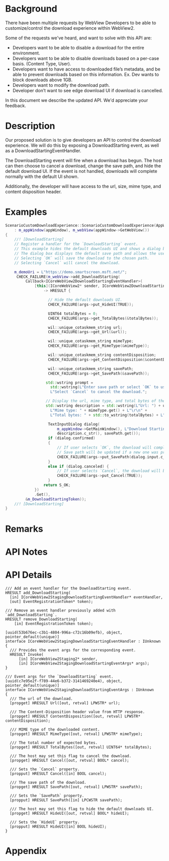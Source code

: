 # Background
<!-- TEMPLATE
    Use this section to provide background context for the new API(s)
    in this spec.

    This section and the appendix are the only sections that likely
    do not get copied into any official documentation, they're just an aid
    to reading this spec.

    If you're modifying an existing API, included a link here to the
    existing page(s) or spec documentation.

    For example, this section is a place to explain why you're adding this
    API rather than modifying an existing API.

    For example, this is a place to provide a brief explanation of some dependent
    area, just explanation enough to understand this new API, rather than telling
    the reader "go read 100 pages of background information posted at ...".
-->
There have been multiple requests by WebView Developers to be able to customize/control the download experience within WebView2.

Some of the requests we've heard, and want to solve with this API are:
- Developers want to be able to disable a download for the entire environment.
- Developers want to be able to disable downloads based on a per-case basis. (Content Type, User).
- Developers want to have access to downloaded file’s metadata, and be able to prevent downloads based on this information.
   Ex. Dev wants to block downloads above 1GB.
- Developers want to modify the download path.
- Developer don’t want to see edge download UI if download is cancelled.

In this document we describe the updated API. We'd appreciate your feedback.

# Description

Our proposed solution is to give developers an API to control the download experience.
We will do this by exposing a DownloadStarting event, as well as a DownloadStartingEventHandler.

The DownloadStarting event will fire when a download has begun.
The host can then choose to cancel a download, change the save path, and hide the default download UI.
If the event is not handled, downloads will complete normally with the default UI shown.

Additionally, the developer will have access to the url, size, mime type, and content disposition
header.


# Examples
<!-- TEMPLATE
    Use this section to explain the features of the API, showing
    example code with each description in both C# (for our WinRT API or .NET API) and
    in C++ for our COM API. Use snippets of the sample code you wrote for the sample apps.

    The general format is:

    ## FirstFeatureName

    Feature explanation text goes here, including why an app would use it, how it
    replaces or supplements existing functionality.

    ```c#
    void SampleMethod()
    {
        var show = new AnExampleOf();
        show.SomeMembers = AndWhyItMight(be, interesting)
    }
    ```

    ```cpp
    void SampleClass::SampleMethod()
    {
        winrt::com_ptr<ICoreWebView2> webview2 = ...
    }
    ```

    ## SecondFeatureName

    Feature explanation text goes here, including why an app would use it, how it
    replaces or supplements existing functionality.

    ```c#
    void SampleMethod()
    {
        var show = new AnExampleOf();
        show.SomeMembers = AndWhyItMight(be, interesting)
    }
    ```

    ```cpp
    void SampleClass::SampleMethod()
    {
        winrt::com_ptr<ICoreWebView2> webview2 = ...
    }
    ```

    As an example of this section, see the Examples section for the PasswordBox
    control (https://docs.microsoft.com/windows/uwp/design/controls-and-patterns/password-box#examples).
-->

```cpp
ScenarioCustomDownloadExperience::ScenarioCustomDownloadExperience(AppWindow* appWindow)
    : m_appWindow(appWindow), m_webView(appWindow->GetWebView())
{
    //! [DownloadStarting]
    // Register a handler for the `DownloadStarting` event.
    // This example hides the default downloads UI and shows a dialog box instead.
    // The dialog box displays the default save path and allows the user to specify a different path.
    // Selecting `OK` will save the download to the chosen path.
    // Selecting `Cancel` will cancel the download.

    m_demoUri = L"https://demo.smartscreen.msft.net/";
     CHECK_FAILURE(m_webView->add_DownloadStarting(
         Callback<ICoreWebView2DownloadStartingEventHandler>(
             [this](ICoreWebView2* sender, ICoreWebView2DownloadStartingEventArgs* args)
                 -> HRESULT {

                   // Hide the default downloads UI.
                   CHECK_FAILURE(args->put_HideUI(TRUE));

                   UINT64 totalBytes = 0;
                   CHECK_FAILURE(args->get_TotalBytes(&totalBytes));

                   wil::unique_cotaskmem_string url;
                   CHECK_FAILURE(args->get_Url(&url));

                   wil::unique_cotaskmem_string mimeType;
                   CHECK_FAILURE(args->get_MimeType(&mimeType));

                   wil::unique_cotaskmem_string contentDisposition;
                   CHECK_FAILURE(args->get_ContentDisposition(&contentDisposition));

                   wil::unique_cotaskmem_string savePath;
                   CHECK_FAILURE(args->get_SavePath(&savePath));

                  std::wstring prompt =
                    std::wstring(L"Enter save path or select `OK` to use default path. ") +
                    L"Select `Cancel` to cancel the download.";

                  // Display the url, mime type, and total bytes of the download.
                  std::wstring description = std::wstring(L"Url: ") + url.get() + L"\r\n" +
                    L"Mime type: " + mimeType.get() + L"\r\n" +
                    L"Total bytes: " + std::to_wstring(totalBytes) + L"\r\n";

                   TextInputDialog dialog(
                       m_appWindow->GetMainWindow(), L"Download Starting", prompt.c_str(),
                       description.c_str(), savePath.get());
                   if (dialog.confirmed)
                   {
                       // If user selects `OK`, the download will complete normally.
                       // Save path will be updated if a new one was provided.
                       CHECK_FAILURE(args->put_SavePath(dialog.input.c_str()));
                   }
                   else if (dialog.canceled) {
                       // If user selects `Cancel`, the download will be cancelled.
                       CHECK_FAILURE(args->put_Cancel(TRUE));
                   }
                 return S_OK;
             })
             .Get(),
         &m_DownloadStartingToken));
    //! [DownloadStarting]
}
```
# Remarks
<!-- TEMPLATE
    Explanation and guidance that doesn't fit into the Examples section.

    APIs should only throw exceptions in exceptional conditions; basically,
    only when there's a bug in the caller, such as argument exception.  But if for some
    reason it's necessary for a caller to catch an exception from an API, call that
    out with an explanation either here or in the Examples
-->


# API Notes
<!-- TEMPLATE
    Option 1: Give a one or two line description of each API (type and member),
        or at least the ones that aren't obvious from their name. These
        descriptions are what show up in IntelliSense. For properties, specify
        the default value of the property if it isn't the type's default (for
        example an int-typed property that doesn't default to zero.)

    Option 2: Put these descriptions in the below API Details section,
        with a "///" comment above the member or type.
-->


# API Details
<!-- TEMPLATE
    The exact API, in IDL format for our COM API and
    in MIDL3 format (https://docs.microsoft.com/en-us/uwp/midl-3/)
    when possible, or in C# if starting with an API sketch for our .NET and WinRT API.

    Include every new or modified type but use // ... to remove any methods,
    properties, or events that are unchanged.

    (GitHub's markdown syntax formatter does not (yet) know about MIDL3, so
    use ```c# instead even when writing MIDL3.)

    Example:

    ```
    /// Event args for the NewWindowRequested event. The event is fired when content
    /// inside webview requested to open a new window (through window.open() and so on.)
    [uuid(34acb11c-fc37-4418-9132-f9c21d1eafb9), object, pointer_default(unique)]
    interface ICoreWebView2NewWindowRequestedEventArgs : IUnknown
    {
        // ...

        /// Window features specified by the window.open call.
        /// These features can be considered for positioning and sizing of
        /// new webview windows.
        [propget] HRESULT WindowFeatures([out, retval] ICoreWebView2WindowFeatures** windowFeatures);
    }
    ```

    ```c# (but really MIDL3)
    public class CoreWebView2NewWindowRequestedEventArgs
    {
        // ...

	       public CoreWebView2WindowFeatures WindowFeatures { get; }
    }
    ```
-->
```
/// Add an event handler for the DownloadStarting event.
HRESULT add_DownloadStarting(
  [in] ICoreWebView2StagingDownloadStartingEventHandler* eventHandler,
  [out] EventRegistrationToken* token);

/// Remove an event handler previously added with `add_DownloadStarting`.
HRESULT remove_DownloadStarting(
    [in] EventRegistrationToken token);

[uuid(53b676ec-c3b1-4804-996a-c72c16b09efb), object, pointer_default(unique)]
interface ICoreWebView2StagingDownloadStartingEventHandler : IUnknown
{
  /// Provides the event args for the corresponding event.
  HRESULT Invoke(
      [in] ICoreWebView2Staging2* sender,
      [in] ICoreWebView2StagingDownloadStartingEventArgs* args);
}

/// Event args for the `DownloadStarting` event.
[uuid(c7e95e2f-f789-44e6-b372-3141469240e4), object, pointer_default(unique)]
interface ICoreWebView2StagingDownloadStartingEventArgs : IUnknown
{
  /// The url of the download.
  [propget] HRESULT Url([out, retval] LPWSTR* url);

  /// The Content-Disposition header value from HTTP response.
  [propget] HRESULT ContentDisposition([out, retval] LPWSTR* contentDisposition);

  /// MIME type of the downloaded content.
  [propget] HRESULT MimeType([out, retval] LPWSTR* mimeType);

  /// The total number of expected bytes.
  [propget] HRESULT TotalBytes([out, retval] UINT64* totalBytes);

  /// The host may set this flag to cancel the download.
  [propget] HRESULT Cancel([out, retval] BOOL* cancel);

  /// Sets the `Cancel` property.
  [propput] HRESULT Cancel([in] BOOL cancel);

  /// The save path of the download.
  [propget] HRESULT SavePath([out, retval] LPWSTR* savePath);

  /// Sets the `SavePath` property.
  [propput] HRESULT SavePath([in] LPCWSTR savePath);

  /// The host may set this flag to hide the default downloads UI.
  [propget] HRESULT HideUI([out, retval] BOOL* hideUI);

  /// Sets the `HideUI` property.
  [propput] HRESULT HideUI([in] BOOL hideUI);
}
```

# Appendix
<!-- TEMPLATE
    Anything else that you want to write down for posterity, but
    that isn't necessary to understand the purpose and usage of the API.
    For example, implementation details or links to other resources.
-->
